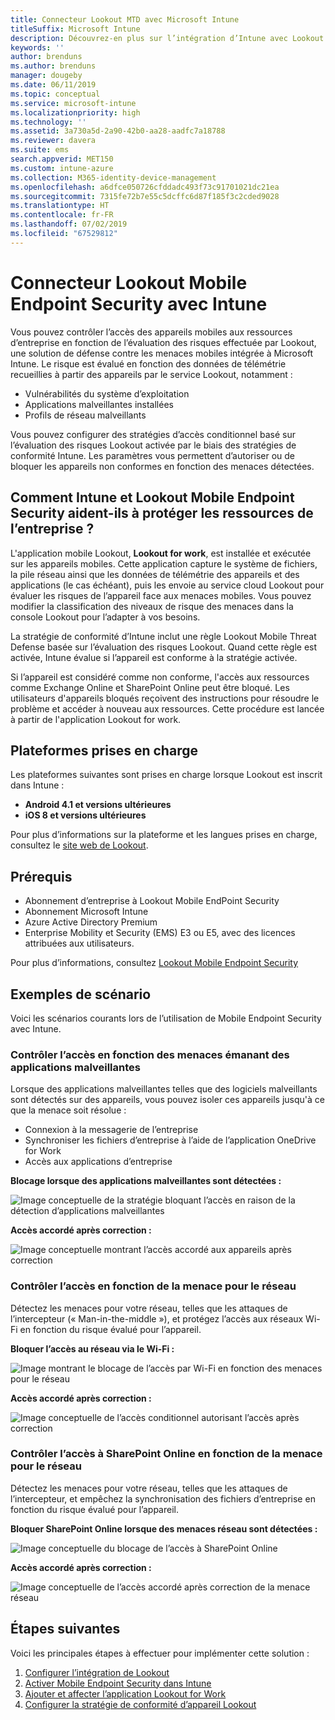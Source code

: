 ```yaml
---
title: Connecteur Lookout MTD avec Microsoft Intune
titleSuffix: Microsoft Intune
description: Découvrez-en plus sur l’intégration d’Intune avec Lookout Mobile Threat Defense (MTD) pour contrôler l’accès des appareils mobiles aux ressources de votre entreprise.
keywords: ''
author: brenduns
ms.author: brenduns
manager: dougeby
ms.date: 06/11/2019
ms.topic: conceptual
ms.service: microsoft-intune
ms.localizationpriority: high
ms.technology: ''
ms.assetid: 3a730a5d-2a90-42b0-aa28-aadfc7a18788
ms.reviewer: davera
ms.suite: ems
search.appverid: MET150
ms.custom: intune-azure
ms.collection: M365-identity-device-management
ms.openlocfilehash: a6dfce050726cfddadc493f73c91701021dc21ea
ms.sourcegitcommit: 7315fe72b7e55c5dcffc6d87f185f3c2cded9028
ms.translationtype: HT
ms.contentlocale: fr-FR
ms.lasthandoff: 07/02/2019
ms.locfileid: "67529812"
---
```

# <a name="lookout-mobile-endpoint-security-connector-with-intune"></a>Connecteur Lookout Mobile Endpoint Security avec Intune

Vous pouvez contrôler l’accès des appareils mobiles aux ressources d’entreprise en fonction de l’évaluation des risques effectuée par Lookout, une solution de défense contre les menaces mobiles intégrée à Microsoft Intune. Le risque est évalué en fonction des données de télémétrie recueillies à partir des appareils par le service Lookout, notamment :
- Vulnérabilités du système d’exploitation
- Applications malveillantes installées
- Profils de réseau malveillants

Vous pouvez configurer des stratégies d’accès conditionnel basé sur l’évaluation des risques Lookout activée par le biais des stratégies de conformité Intune. Les paramètres vous permettent d’autoriser ou de bloquer les appareils non conformes en fonction des menaces détectées.

## <a name="how-do-intune-and-lookout-mobile-endpoint-security-help-protect-company-resources"></a>Comment Intune et Lookout Mobile Endpoint Security aident-ils à protéger les ressources de l’entreprise ?
L'application mobile Lookout, **Lookout for work**, est installée et exécutée sur les appareils mobiles. Cette application capture le système de fichiers, la pile réseau ainsi que les données de télémétrie des appareils et des applications (le cas échéant), puis les envoie au service cloud Lookout pour évaluer les risques de l’appareil face aux menaces mobiles. Vous pouvez modifier la classification des niveaux de risque des menaces dans la console Lookout pour l’adapter à vos besoins.  

La stratégie de conformité d’Intune inclut une règle Lookout Mobile Threat Defense basée sur l’évaluation des risques Lookout. Quand cette règle est activée, Intune évalue si l’appareil est conforme à la stratégie activée.

Si l’appareil est considéré comme non conforme, l'accès aux ressources comme Exchange Online et SharePoint Online peut être bloqué. Les utilisateurs d'appareils bloqués reçoivent des instructions pour résoudre le problème et accéder à nouveau aux ressources. Cette procédure est lancée à partir de l'application Lookout for work.

## <a name="supported-platforms"></a>Plateformes prises en charge  
Les plateformes suivantes sont prises en charge lorsque Lookout est inscrit dans Intune :
* **Android 4.1 et versions ultérieures**  
* **iOS 8 et versions ultérieures**  

Pour plus d’informations sur la plateforme et les langues prises en charge, consultez le [site web de Lookout](https://personal.support.lookout.com/hc/articles/114094140253).  

## <a name="prerequisites"></a>Prérequis
* Abonnement d’entreprise à Lookout Mobile EndPoint Security  
* Abonnement Microsoft Intune
* Azure Active Directory Premium
* Enterprise Mobility et Security (EMS) E3 ou E5, avec des licences attribuées aux utilisateurs.  

Pour plus d’informations, consultez [Lookout Mobile Endpoint Security](https://www.lookout.com/products/mobile-endpoint-security)

## <a name="sample-scenarios"></a>Exemples de scénario

Voici les scénarios courants lors de l’utilisation de Mobile Endpoint Security avec Intune.

### <a name="control-access-based-on-threats-from-malicious-apps"></a>Contrôler l’accès en fonction des menaces émanant des applications malveillantes
Lorsque des applications malveillantes telles que des logiciels malveillants sont détectés sur des appareils, vous pouvez isoler ces appareils jusqu'à ce que la menace soit résolue :
* Connexion à la messagerie de l’entreprise
* Synchroniser les fichiers d’entreprise à l’aide de l’application OneDrive for Work
* Accès aux applications d’entreprise

**Blocage lorsque des applications malveillantes sont détectées :**

![Image conceptuelle de la stratégie bloquant l’accès en raison de la détection d’applications malveillantes](./media/malicious-apps-blocked.png)

**Accès accordé après correction :**

![Image conceptuelle montrant l’accès accordé aux appareils après correction](./media/malicious-apps-unblocked.png)

### <a name="control-access-based-on-threat-to-network"></a>Contrôler l’accès en fonction de la menace pour le réseau
Détectez les menaces pour votre réseau, telles que les attaques de l’intercepteur (« Man-in-the-middle »), et protégez l’accès aux réseaux Wi-Fi en fonction du risque évalué pour l’appareil.

**Bloquer l’accès au réseau via le Wi-Fi :**

![Image montrant le blocage de l’accès par Wi-Fi en fonction des menaces pour le réseau](./media/network-wifi-blocked.png)

**Accès accordé après correction :**

![Image conceptuelle de l’accès conditionnel autorisant l’accès après correction](./media/network-wifi-unblocked.png)
### <a name="control-access-to-sharepoint-online-based-on-threat-to-network"></a>Contrôler l’accès à SharePoint Online en fonction de la menace pour le réseau

Détectez les menaces pour votre réseau, telles que les attaques de l’intercepteur, et empêchez la synchronisation des fichiers d’entreprise en fonction du risque évalué pour l’appareil.

**Bloquer SharePoint Online lorsque des menaces réseau sont détectées :**

![Image conceptuelle du blocage de l’accès à SharePoint Online](./media/network-spo-blocked.png)


**Accès accordé après correction :**

![Image conceptuelle de l’accès accordé après correction de la menace réseau](./media/network-spo-unblocked.png)

## <a name="next-steps"></a>Étapes suivantes
Voici les principales étapes à effectuer pour implémenter cette solution :
1. [Configurer l’intégration de Lookout](lookout-mtd-connector-integration.md)
2. [Activer Mobile Endpoint Security dans Intune](mtd-connector-enable.md)
3. [Ajouter et affecter l’application Lookout for Work](mtd-apps-ios-app-configuration-policy-add-assign.md)
4. [Configurer la stratégie de conformité d’appareil Lookout](mtd-device-compliance-policy-create.md)

